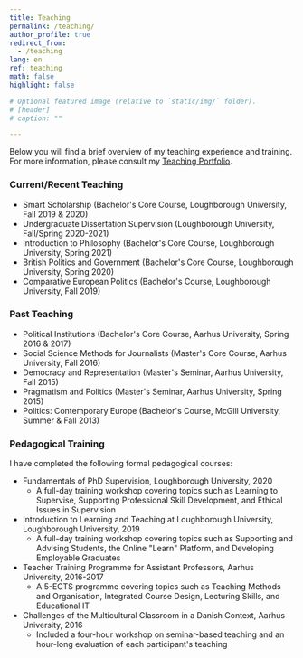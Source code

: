 ```yaml
---
title: Teaching
permalink: /teaching/
author_profile: true
redirect_from:
  - /teaching
lang: en
ref: teaching
math: false
highlight: false

# Optional featured image (relative to `static/img/` folder).
# [header]
# caption: ""

---
```


Below you will find a brief overview of my teaching experience and training. For more information, please consult my [Teaching Portfolio](https://anthonykevins.github.io/files/Teaching_Portfolio.pdf).

### Current/Recent Teaching

- Smart Scholarship (Bachelor's Core Course, Loughborough University, Fall 2019 & 2020)
- Undergraduate Dissertation Supervision (Loughborough University, Fall/Spring 2020-2021)
- Introduction to Philosophy (Bachelor's Core Course, Loughborough University, Spring 2021)
- British Politics and Government (Bachelor's Core Course, Loughborough University, Spring 2020)
- Comparative European Politics (Bachelor's Course, Loughborough University, Fall 2019)

### Past Teaching 

- Political Institutions (Bachelor's Core Course, Aarhus University, Spring 2016 & 2017)
- Social Science Methods for Journalists (Master's Core Course, Aarhus University, Fall 2016)
- Democracy and Representation (Master's Seminar, Aarhus University, Fall 2015)
- Pragmatism and Politics (Master's Seminar, Aarhus University, Spring 2015)
- Politics: Contemporary Europe (Bachelor's Course, McGill University, Summer & Fall 2013)

### Pedagogical Training

I have completed the following formal pedagogical courses:

- Fundamentals of PhD Supervision, Loughborough University, 2020
  - A full-day training workshop covering topics such as Learning to Supervise, Supporting Professional Skill Development, and Ethical Issues in Supervision
- Introduction to Learning and Teaching at Loughborough University, Loughborough University, 2019
  - A full-day training workshop covering topics such as Supporting and Advising Students, the Online "Learn" Platform, and Developing Employable Graduates
- Teacher Training Programme for Assistant Professors, Aarhus University, 2016-2017
  - A 5-ECTS programme covering topics such as Teaching Methods and Organisation, Integrated Course Design, Lecturing Skills, and Educational IT
- Challenges of the Multicultural Classroom in a Danish Context, Aarhus University, 2016
  - Included a four-hour workshop on seminar-based teaching and an hour-long evaluation of each participant's teaching
